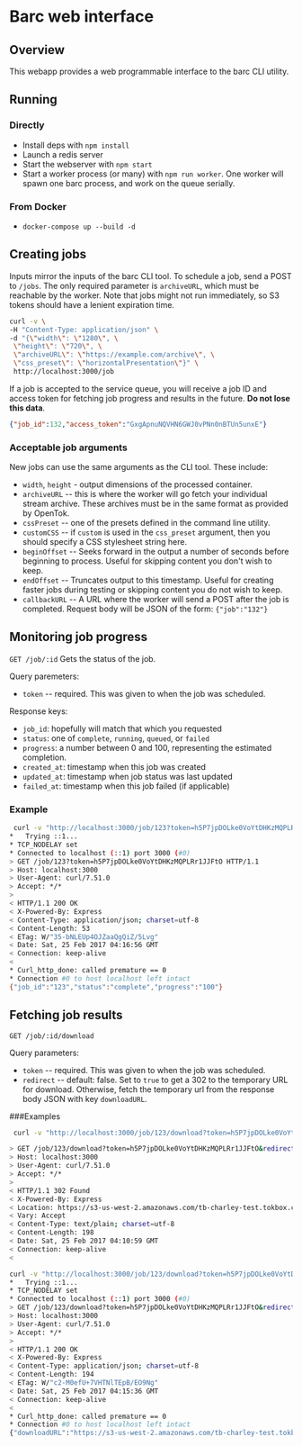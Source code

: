 # Barc web interface

## Overview

This webapp provides a web programmable interface to the barc CLI utility.

## Running

### Directly

* Install deps with `npm install`
* Launch a redis server
* Start the webserver with `npm start`
* Start a worker process (or many) with `npm run worker`. One worker will spawn
  one barc process, and work on the queue serially.
  
### From Docker

* `docker-compose up --build -d`

## Creating jobs

Inputs mirror the inputs of the barc CLI tool. To schedule a job, send a POST
to `/jobs`. The only required parameter is `archiveURL`, which must be reachable
by the worker. Note that jobs might not run immediately, so S3 tokens should
have a lenient expiration time.

```sh
curl -v \
-H "Content-Type: application/json" \
-d "{\"width\": \"1280\", \
 \"height\": \"720\", \
 \"archiveURL\": \"https://example.com/archive\", \
 \"css_preset\": \"horizontalPresentation\"}" \
 http://localhost:3000/job
```

If a job is accepted to the service queue, you will receive a job ID and access
token for fetching job progress and results in the future. 
**Do not lose this data**.

```json
{"job_id":132,"access_token":"GxgApnuNQVHN6GWJ0vPNn0nBTUn5unxE"}
```

### Acceptable job arguments

New jobs can use the same arguments as the CLI tool. These include:

* `width`, `height` - output dimensions of the processed container.
* `archiveURL` -- this is where the worker will go fetch your individual stream
  archive. These archives must be in the same format as provided by OpenTok.
* `cssPreset` -- one of the presets defined in the command line utility.
* `customCSS` -- if `custom` is used in the `css_preset` argument, then you
  should specify a CSS stylesheet string here.
* `beginOffset` -- Seeks forward in the output a number of seconds before
  beginning to process. Useful for skipping content you don't wish to keep.
* `endOffset` -- Truncates output to this timestamp. Useful for creating faster
  jobs during testing or skipping content you do not wish to keep.
* `callbackURL` -- A URL where the worker will send a POST after the job is
  completed. Request body will be JSON of the form: `{"job":"132"}`

## Monitoring job progress

`GET /job/:id`
Gets the status of the job.

Query paremeters:
* `token` -- required. This was given to when the job was scheduled.

Response keys:
* `job_id`: hopefully will match that which you requested
* `status`: one of `complete`, `running`, `queued`, or `failed`
* `progress`: a number between 0 and 100, representing the estimated completion.
* `created_at`: timestamp when this job was created
* `updated_at`: timestamp when job status was last updated
* `failed_at`: timestamp when this job failed (if applicable)


### Example

```sh
 curl -v "http://localhost:3000/job/123?token=h5P7jpDOLke0VoYtDHKzMQPLRr1JJFtO"
*   Trying ::1...
* TCP_NODELAY set
* Connected to localhost (::1) port 3000 (#0)
> GET /job/123?token=h5P7jpDOLke0VoYtDHKzMQPLRr1JJFtO HTTP/1.1
> Host: localhost:3000
> User-Agent: curl/7.51.0
> Accept: */*
> 
< HTTP/1.1 200 OK
< X-Powered-By: Express
< Content-Type: application/json; charset=utf-8
< Content-Length: 53
< ETag: W/"35-bNLEUp4OJZaaQgQiZ/5Lvg"
< Date: Sat, 25 Feb 2017 04:16:56 GMT
< Connection: keep-alive
< 
* Curl_http_done: called premature == 0
* Connection #0 to host localhost left intact
{"job_id":"123","status":"complete","progress":"100"}

```

## Fetching job results

`GET /job/:id/download`

Query parameters:

* `token` -- required. This was given to when the job was scheduled.
* `redirect` -- default: false. Set to `true` to get a 302 to the temporary
  URL for download. Otherwise, fetch the temporary url from the response body
  JSON with key `downloadURL`.

###Examples

```sh
 curl -v "http://localhost:3000/job/123/download?token=h5P7jpDOLke0VoYtDHKzMQPLRr1JJFtO&redirect=true"

> GET /job/123/download?token=h5P7jpDOLke0VoYtDHKzMQPLRr1JJFtO&redirect=true HTTP/1.1
> Host: localhost:3000
> User-Agent: curl/7.51.0
> Accept: */*
> 
< HTTP/1.1 302 Found
< X-Powered-By: Express
< Location: https://s3-us-west-2.amazonaws.com/tb-charley-test.tokbox.com/barc/123/123.mp4?AWSAccessKeyId=AKIAIU6WAU4PRYRHZXFQ&Expires=1487996759&Signature=FBjdnLEiVFPqDFtTbN4gpJrA9hk%3D
< Vary: Accept
< Content-Type: text/plain; charset=utf-8
< Content-Length: 198
< Date: Sat, 25 Feb 2017 04:10:59 GMT
< Connection: keep-alive
< 

curl -v "http://localhost:3000/job/123/download?token=h5P7jpDOLke0VoYtDHKzMQPLRr1JJFtO&redirect=false"
*   Trying ::1...
* TCP_NODELAY set
* Connected to localhost (::1) port 3000 (#0)
> GET /job/123/download?token=h5P7jpDOLke0VoYtDHKzMQPLRr1JJFtO&redirect=false HTTP/1.1
> Host: localhost:3000
> User-Agent: curl/7.51.0
> Accept: */*
> 
< HTTP/1.1 200 OK
< X-Powered-By: Express
< Content-Type: application/json; charset=utf-8
< Content-Length: 194
< ETag: W/"c2-M0efU+7VHTNlTEpB/EO9Ng"
< Date: Sat, 25 Feb 2017 04:15:36 GMT
< Connection: keep-alive
< 
* Curl_http_done: called premature == 0
* Connection #0 to host localhost left intact
{"downloadURL":"https://s3-us-west-2.amazonaws.com/tb-charley-test.tokbox.com/barc/123/123.mp4?AWSAccessKeyId=AKIAIU6WAU4PRYRHZXFQ&Expires=1487996736&Signature=Pv%2Br6yXzO4QmUIHjXuaH1mepElY%3D"}
```
